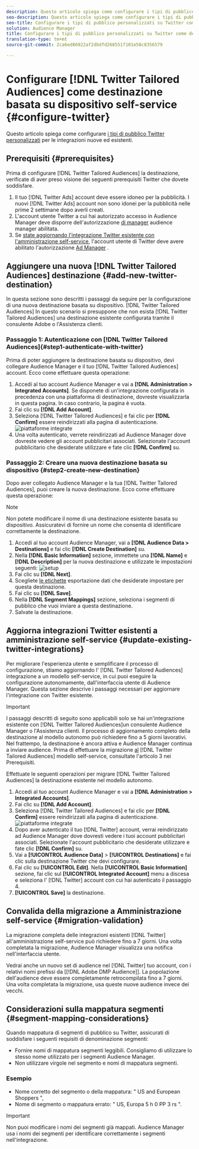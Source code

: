 ```yaml
---
description: Questo articolo spiega come configurare i tipi di pubblico Twitter personalizzati per le integrazioni nuove ed esistenti.
seo-description: Questo articolo spiega come configurare i tipi di pubblico Twitter personalizzati per le integrazioni nuove ed esistenti.
seo-title: Configurare i tipi di pubblico personalizzati su Twitter come destinazione basata su dispositivo self-service
solution: Audience Manager
title: Configurare i tipi di pubblico personalizzati su Twitter come destinazione basata su dispositivo self-service
translation-type: tm+mt
source-git-commit: 2ca6ed86922af2dbdfd268551f101e58c8356579

---
```



# Configurare [!DNL Twitter Tailored Audiences] come destinazione basata su dispositivo self-service {#configure-twitter}

Questo articolo spiega come configurare [i tipi di pubblico Twitter personalizzati](https://business.twitter.com/en/targeting/tailored-audiences.html) per le integrazioni nuove ed esistenti.

## Prerequisiti {#prerequisites}

Prima di configurare [!DNL Twitter Tailored Audiences] la destinazione, verificate di aver preso visione dei seguenti prerequisiti Twitter che dovete soddisfare.

1. Il tuo [!DNL Twitter Ads] account deve essere idoneo per la pubblicità. I nuovi [!DNL Twitter Ads] account non sono idonei per la pubblicità nelle prime 2 settimane dopo averli creati.
2. L'account utente Twitter a cui hai autorizzato accesso in Audience Manager deve disporre dell'autorizzazione [di manager](https://business.twitter.com/en/help/troubleshooting/multi-user-login-faq.html#accesslevels) audience manager abilitata.
3. Se [state aggiornando l'integrazione Twitter esistente con l'amministrazione self-service](#update-existing-twitter-integrations), l'account utente di Twitter deve avere abilitato l'autorizzazione [Ad Manager](https://business.twitter.com/en/help/troubleshooting/multi-user-login-faq.html#accesslevels) .

## Aggiungere una nuova [!DNL Twitter Tailored Audiences] destinazione {#add-new-twitter-destination}

In questa sezione sono descritti i passaggi da seguire per la configurazione di una nuova destinazione basata su dispositivo. [!DNL Twitter Tailored Audiences] In questo scenario si presuppone che non esista [!DNL Twitter Tailored Audiences] una destinazione esistente configurata tramite il consulente Adobe o l'Assistenza clienti.

### Passaggio 1: Autenticazione con [!DNL Twitter Tailored Audiences]{#step1-authenticate-with-twitter}

Prima di poter aggiungere la destinazione basata su dispositivo, devi collegare Audience Manager e il tuo [!DNL Twitter Tailored Audiences] account. Ecco come effettuare questa operazione:

1. Accedi al tuo account Audience Manager e vai a **[!DNL Administration > Integrated Accounts]**. Se disponete di un'integrazione configurata in precedenza con una piattaforma di destinazione, dovreste visualizzarla in questa pagina. In caso contrario, la pagina è vuota.
2. Fai clic su **[!DNL Add Account]**.
3. Seleziona [!DNL Twitter Tailored Audiences] e fai clic per **[!DNL Confirm]** essere reindirizzati alla pagina di autenticazione. ![piattaforme integrate](assets/dbd-integrated-platforms.png)
4. Una volta autenticato, verrete reindirizzati ad Audience Manager dove dovreste vedere gli account pubblicitari associati. Selezionate l'account pubblicitario che desiderate utilizzare e fate clic **[!DNL Confirm]** su.

### Passaggio 2: Creare una nuova destinazione basata su dispositivo {#step2-create-new-destination}

Dopo aver collegato Audience Manager e la tua [!DNL Twitter Tailored Audiences], puoi creare la nuova destinazione. Ecco come effettuare questa operazione:

>[!NOTE]
>
>Non potete modificare il nome di una destinazione esistente basata su dispositivo. Assicuratevi di fornire un nome che consenta di identificare correttamente la destinazione.

1. Accedi al tuo account Audience Manager, vai a **[!DNL Audience Data > Destinations]** e fai clic **[!DNL Create Destination]** su.
2. Nella **[!DNL Basic Information]** sezione, immettete una **[!DNL Name]** e **[!DNL Description]** per la nuova destinazione e utilizzate le impostazioni seguenti: ![setup](assets/dbd-new-basic.png)
3. Fai clic su **[!DNL Next]**.
4. Scegliete [le etichette](/help/using/features/data-export-controls.md#controls-labels) esportazione dati che desiderate impostare per questa destinazione.
5. Fai clic su **[!DNL Save]**.
6. Nella **[!DNL Segment Mappings]** sezione, seleziona i segmenti di pubblico che vuoi inviare a questa destinazione.
7. Salvate la destinazione.

## Aggiorna integrazioni Twitter esistenti a amministrazione self-service {#update-existing-twitter-integrations}

Per migliorare l'esperienza utente e semplificare il processo di configurazione, stiamo aggiornando l' [!DNL Twitter Tailored Audiences] integrazione a un modello self-service, in cui puoi eseguire la configurazione autonomamente, dall'interfaccia utente di Audience Manager. Questa sezione descrive i passaggi necessari per aggiornare l'integrazione con Twitter esistente.

>[!IMPORTANT]
>
>I passaggi descritti di seguito sono applicabili solo se hai un'integrazione esistente con [!DNL Twitter Tailored Audiences]un consulente Audience Manager o l'Assistenza clienti. Il processo di aggiornamento completo della destinazione al modello autonomo può richiedere fino a 5 giorni lavorativi. Nel frattempo, la destinazione è ancora attiva e Audience Manager continua a inviare audience.
> Prima di effettuare la migrazione [al](#prerequisites) [!DNL Twitter Tailored Audiences] modello self-service, consultate l'articolo 3 nei Prerequisiti.

Effettuate le seguenti operazioni per migrare [!DNL Twitter Tailored Audiences] la destinazione esistente nel modello autonomo.

1. Accedi al tuo account Audience Manager e vai a **[!DNL Administration > Integrated Accounts]**.
1. Fai clic su **[!DNL Add Account]**.
1. Seleziona [!DNL Twitter Tailored Audiences] e fai clic per **[!DNL Confirm]** essere reindirizzati alla pagina di autenticazione. ![piattaforme integrate](assets/dbd-integrated-platforms.png)
1. Dopo aver autenticato il tuo [!DNL Twitter] account, verrai reindirizzato ad Audience Manager dove dovresti vedere i tuoi account pubblicitari associati. Selezionate l'account pubblicitario che desiderate utilizzare e fate clic **[!DNL Confirm]** su.
1. Vai a **[!UICONTROL Audience Data]** &gt; **[!UICONTROL Destinations]** e fai clic sulla destinazione Twitter che devi configurare.
1. Fai clic su **[!UICONTROL Edit]**. Nella **[!UICONTROL Basic Information]** sezione, fai clic sul **[!UICONTROL Integrated Account]** menu a discesa e seleziona l' [!DNL Twitter] account con cui hai autenticato il passaggio 4.
1. **[!UICONTROL Save]** la destinazione.

## Convalida della migrazione a Amministrazione self-service {#migration-validation}

La migrazione completa delle integrazioni esistenti [!DNL Twitter] all'amministrazione self-service può richiedere fino a 7 giorni. Una volta completata la migrazione, Audience Manager visualizza una notifica nell'interfaccia utente.

Vedrai anche un nuovo set di audience nel [!DNL Twitter] tuo account, con i relativi nomi prefissi da [[!DNL Adobe DMP Audience]]. La popolazione dell'audience deve essere completamente retrocompilata fino a 7 giorni. Una volta completata la migrazione, usa queste nuove audience invece dei vecchi.

## Considerazioni sulla mappatura segmenti {#segment-mapping-considerations}

Quando mappatura di segmenti di pubblico su Twitter, assicurati di soddisfare i seguenti requisiti di denominazione segmenti:

* Fornire nomi di mappatura segmenti leggibili. Consigliamo di utilizzare lo stesso nome utilizzato per i segmenti Audience Manager.
* Non utilizzare virgole nel segmento e nomi di mappatura segmenti.

### Esempio 

* Nome corretto del segmento o della mappatura: " US and European Shoppers ",
* Nome di segmento o mappatura errato: " US, Europa 5 h 0 PP 3 rs ".

>[!IMPORTANT]
>
>Non puoi modificare i nomi dei segmenti già mappati. Audience Manager usa i nomi dei segmenti per identificare correttamente i segmenti nell'integrazione.
